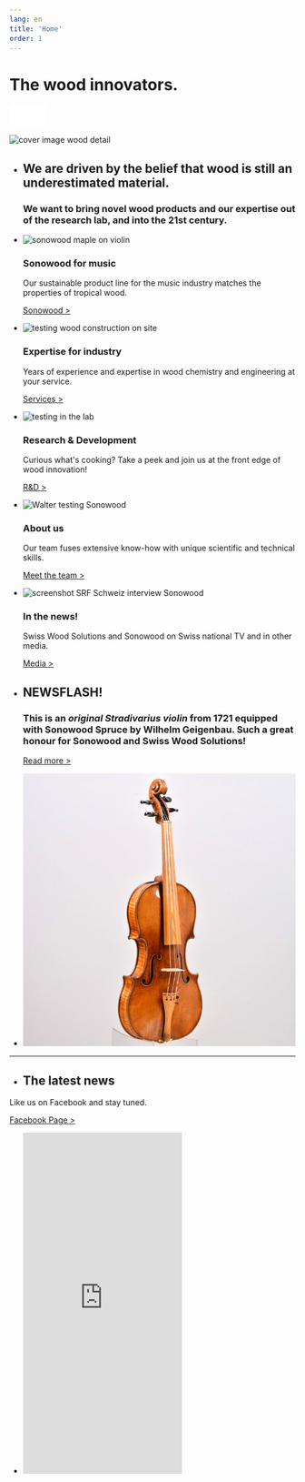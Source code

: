 ```yaml
---
lang: en
title: 'Home'
order: 1
---
```


<div class="full-width-kenburns">
<div class="wrap-bg-image">

# The wood innovators.

![arrow down](/assets/images/arrow-d-white.svg)

</div>
<img src="/assets/images/home_cover.jpg"
  srcset="/assets/images/home_cover_2x.jpg" alt="cover image wood detail">
</div>


<div class="full-width-grey">
<div class="wrap">

- ## We are driven by the belief that wood is still an underestimated material.

  ### We want to bring novel wood products and our expertise out of the research lab, and into the 21st century.

- <img src="/assets/images/News_4_Stradivarius_Stradivari_Geige_Griffbrett_Violin_Fingerboard_Tropical_Wood_Tropenholz_Ersatz_Replacement_Alternative_Sonowood_Swiss_Ebony_Ebony_Ebenholz.jpg"
    srcset="/assets/images/home_materials_2x.jpg" alt="sonowood maple on violin">

  ### Sonowood for music

  Our sustainable product line for the music industry matches the properties of tropical wood.

  <a class="btn" href="/en/products/sonowood">Sonowood ></a>

- <img src="/assets/images/Home_2_Services_Tropical_Wood_Tropenholz_Ersatz_Replacement_Alternative_Swiss_Ebony_Ebenholz_Holz_Experten_SwissWoodSolutions_Klimaschutz_Wood_Experts.jpg"
    srcset="/assets/images/home_services_2x.jpg" alt="testing wood construction on site">

  ### Expertise for industry
  Years of experience and expertise in wood chemistry and engineering at your service.

  <a class="btn" href="/en/services">Services ></a>

- <img src="/assets/images/Home_3_Tropical_Wood_Tropenholz_Ersatz_Replacement_Alternative_Swiss_Ebony_Ebenholz_Holz_Experten_SwissWoodSolutions_Klimaschutz_Wood_Experts_ETH_Zuerich.jpg"
      srcset="/assets/images/home_RD_2x.jpg" alt="testing in the lab">

  ### Research & Development

    Curious what's cooking? Take a peek and join us at the front edge of wood innovation!

    <a class="btn" href="/en/projects">R&D ></a>

- <img src="/assets/images/Home_4_Tropical_Wood_Tropenholz_Ersatz_Replacement_Alternative_Swiss_Ebony_Ebenholz_Holz_Experten_SwissWoodSolutions_Klimaschutz_Wood_Experts_ETH_Zuerich.jpg"
    srcset="/assets/images/home_about_2x.jpg" alt="Walter testing Sonowood">

  ### About us

  Our team fuses extensive know-how with unique scientific and technical skills.

  <a class="btn" href="/en/about">Meet the team ></a>

- <img src="/assets/images/Home_5_Tropical_Wood_Tropenholz_Ersatz_Replacement_Alternative_Swiss_Ebony_Ebenholz_Holz_Experten_SwissWoodSolutions_Klimaschutz_Wood_Experts_ETH_Zuerich.jpg"
    srcset="/assets/images/home_news_2x.jpg" alt="screenshot SRF Schweiz interview Sonowood">

  ### In the news!

  Swiss Wood Solutions and Sonowood on Swiss national TV and in other media.

    <a class="btn" href="/en/media">Media ></a>

</div>
</div>

<div class="full-width-red">
<div class="wrap -cols2">

  - ## NEWSFLASH!
    ### This is an *original Stradivarius violin* from 1721 equipped with Sonowood Spruce by Wilhelm Geigenbau. Such a great honour for **Sonowood** and Swiss Wood Solutions!
    <a class="btn -white" href="/en/newsflash">Read more ></a>

  - ![Sonowood on Stradivarius, credits: Wilhelm Geigenbau](/assets/images/News_4_Stradivarius_Stradivari_Geige_Griffbrett_Violin_Fingerboard_Tropical_Wood_Tropenholz_Ersatz_Replacement_Alternative_Sonowood_Swiss_Ebony_Ebony_Ebenholz.jpeg)

---

  - ## The latest news

  Like us on Facebook and stay tuned.
  
 <a class="btn -white" href="https://www.facebook.com/Swiss-Wood-Solutions-1539292799446076/" target="_blank">Facebook Page ></a>

  - <iframe src="https://www.facebook.com/plugins/page.php?href=https%3A%2F%2Fwww.facebook.com%2FSwiss-Wood-Solutions-1539292799446076%2F&tabs=timeline&width=280&height=600&small_header=true&adapt_container_width=true&hide_cover=false&show_facepile=false&appId" width="280" height="600" style="border:none;overflow:hidden" scrolling="no" frameborder="0" allowTransparency="true" allow="encrypted-media"></iframe>

  </div>
  </div>
